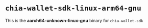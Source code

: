 # `chia-wallet-sdk-linux-arm64-gnu`

This is the **aarch64-unknown-linux-gnu** binary for `chia-wallet-sdk`
